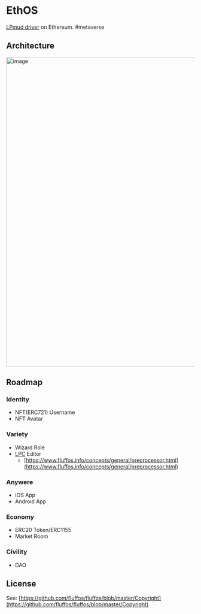 # EthOS
[LPmud driver](https://www.fluffos.info/concepts/general/MudOSdriver.html) on Ethereum. #metaverse

## Architecture

<img width="827" alt="image" src="https://user-images.githubusercontent.com/299586/138073160-dfa21a77-1a40-4569-b3ab-5178d5945947.png">

## Roadmap

### Identity

* NFT(ERC721) Username
* NFT Avatar

### Variety

* Wizard Role
* [LPC](https://www.fluffos.info/concepts/general/lpc.html) Editor
  - [https://www.fluffos.info/concepts/general/preprocessor.html](https://www.fluffos.info/concepts/general/preprocessor.html)

### Anywere

* iOS App
* Android App

### Economy

* ERC20 Token/ERC1155
* Market Room

### Civility

* DAO


## License
See: [https://github.com/fluffos/fluffos/blob/master/Copyright](https://github.com/fluffos/fluffos/blob/master/Copyright)
